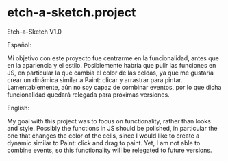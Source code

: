 # etch-a-sketch.project

Etch-a-Sketch V1.0

Español:

Mi objetivo con este proyecto fue centrarme en la funcionalidad, antes que en la apariencia y el estilo. Posiblemente habría que pulir las funciones en JS, en particular la que cambia el color de las celdas, ya que me gustaría crear un dinámica similar a Paint: clicar y arrastrar para pintar. Lamentablemente, aún no soy capaz de combinar eventos, por lo que dicha funcionalidad quedará relegada para próximas versiones. 

English:

My goal with this project was to focus on functionality, rather than looks and style. Possibly the functions in JS should be polished, in particular the one that changes the color of the cells, since I would like to create a dynamic similar to Paint: click and drag to paint. Yet, I am not able to combine events, so this functionality will be relegated to future versions.

